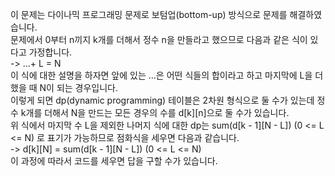 이 문제는 다이나믹 프로그래밍 문제로 보텀업(bottom-up) 방식으로 문제를 해결하였습니다.  
문제에서 0부터 n끼지 k개를 더해서 정수 n을 만들라고 했으므로 다음과 같은 식이 있다고 가정합니다.  
-> ...+ L = N  
이 식에 대한 설명을 하자면 앞에 있는 ...은 어떤 식들의 합이라고 하고 마지막에 L을 더했을 때 N이 되는 경우입니다.  
이렇게 되면 dp(dynamic programming) 테이블은 2차원 형식으로 둘 수가 있는데 정수 k개를 더해서 N을 만드는 모든 경우의 수를 d[k][n]으로 둘 수가 있습니다.  
위 식에서 마지막 수 L을 제외한 나머지 식에 대한 dp는 sum(d[k - 1][N - L]) (0 <= L <= N) 로 표기가 가능하므로 점화식을 세우면 다음과 같습니다.  
-> d[k][N] = sum(d[k - 1][N - L]) (0 <= L <= N)  
이 과정에 따라서 코드를 세우면 답을 구할 수가 있습니다.  
